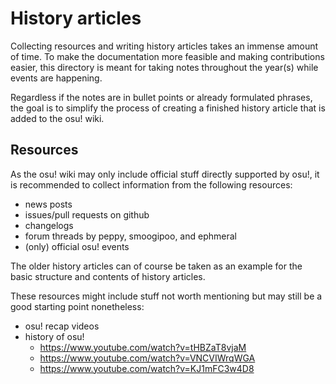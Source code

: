 # History articles

Collecting resources and writing history articles takes an immense amount of time. To make the documentation more feasible and making contributions easier, this directory is meant for taking notes throughout the year(s) while events are happening.

Regardless if the notes are in bullet points or already formulated phrases, the goal is to simplify the process of creating a finished history article that is added to the osu! wiki.

## Resources

As the osu! wiki may only include official stuff directly supported by osu!, it is recommended to collect information from the following resources:

- news posts
- issues/pull requests on github
- changelogs
- forum threads by peppy, smoogipoo, and ephmeral
- (only) official osu! events

The older history articles can of course be taken as an example for the basic structure and contents of history articles.

These resources might include stuff not worth mentioning but may still be a good starting point nonetheless:

- osu! recap videos
- history of osu!
  - <https://www.youtube.com/watch?v=tHBZaT8vjaM>
  - <https://www.youtube.com/watch?v=VNCVIWrqWGA>
  - <https://www.youtube.com/watch?v=KJ1mFC3w4D8>
